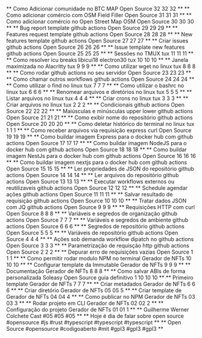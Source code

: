 **
Como Adicionar comunidade no BTC MAP Open Source 32
32
32
**
**
Como adicionar comércio com OSM Field Filler Open Source 31
31
31
**
**
Como adicionar comércio no Open Street Map OSM Open Source 30
30
30
**
**
Bug report template github actions Open Source 29
29
29
**
**
Features request template github actions Open Source 28
28
28
**
**
New features template github actions Open Source 27
27
27
**
**
Criar issues github actions Open Source 26
26
26
**
**
Issue template new features github actions Open Source 25
25
25
**
**
Sessões no TMUX tux 11
11
11
**
**
Como resolver icu breaks libicui18 electron30 tux 10
10
10
**
**
Janela maximizada no Alacritty tux 9
9
9
**
**
Como utilizar wget no linux tux 8
8
8
**
**
Como rodar  github actions no seu servidor Open Source 23
23
23
**
**
Como chamar outros workflows  github actions Open Source 24
24
24
**
**
Como utilizar o find no linux tux 7
7
7
**
**
Como utilizar o bashrc no linux tux 6
6
6
**
**
Renomear arquivos e diretórios no linux tux 5
5
5
**
**
Listar arquivos no linux tux 4
4
4
**
**
Criar crons no linux tux 3
3
3
**
**
Criar arquivos no linux tux 2
2
2
**
**
Condicionais github actions Open Source 22
22
22
**
**
Maiúsculas e minúsculas upper lower github actions Open Source 21
21
21
**
**
Como exibir nome do repositório github actions Open Source 20
20
20
**
**
Como deletar histórico do terminal no linux tux 1
1
1
**
**
Como receber arquivos via requisição express curl Open Source 19
19
19
**
**
Como buildar imagem Express para o docker hub com github actions Open Source 17
17
17
**
**
Como buildar imagem NodeJS para o docker hub com github actions Open Source 18
18
18
**
**
Como buildar imagem NestJs para o docker hub com github actions Open Source 16
16
16
**
**
Como buildar imagem nextjs para o docker hub com github actions Open Source 15
15
15
**
**
Ler propriedades de JSON do repositório github actions Open Source 14
14
14
**
**
Ler arquivos do repositório github actions Open Source 13
13
13
**
**
Executar workflows externos ou reutilizaveis github actions Open Source 12
12
12
**
**
Schedule agendar ações github actions Open Source 11
11
11
**
**
Salvar resultado de requisição github actions Open Source 10
10
10
**
**
Tratar dados JSON com JQ  github actions Open Source 9
9
9
**
**
Requisições HTTP com curl Open Source 8
8
8
**
**
Variáveis e segredos de organização github actions Open Source 7
7
7
**
**
Variáveis e segredos de ambiente github actions Open Source 6
6
6
**
**
Segredos de repositório github actions Open Source 5
5
5
**
**
Variáveis de repositório github actions Open Source 4
4
4
**
**
Ações sob demanda workflow dipatch no github actions Open Source 3
3
3
**
**
Parametrização de requisção http github actions Open Source 2
2
2
**
**
Depurar erro de requisições vazias Open Source 1
1
1
**
**
Como permitir rodar modulo NPM no terminal Gerador de NFTs 10
10
10
**
**
Configurar template da Immutable Gerador de NFTs 9
9
9
**
**
Documentação Gerador de NFTs 8
8
8
**
**
Como salvar ABIs de forma personalizada Soleasy Open Source guia definitivo 1  10
10
10
**
**
Primeiro template Gerador de NFTs 7
7
7
**
**
Criar metadados Gerador de NFTs 6
6
6
**
**
Criar diretório Gerador de NFTs 05
05
5
**
**
Criar template de Gerador de NFTs 04
04
4
**
**
Como publicar no NPM Gerador de NFTs 03
03
3
**
**
Rodar projeto em CLI Gerador de NFTs 02
02
2
**
**
Configuração do projeto Gerador de NFTs 01
01
1
**
**
Guilherme Werner Colchete Cast #05
#05
#05
**
**
Hoje é dia de falar sobre open source #opensource #js #rust #typescript
#typescript
#typescript
**
**
Open Source #opensource #codigoaberto #mit #gpl3
#gpl3
#gpl3
**
